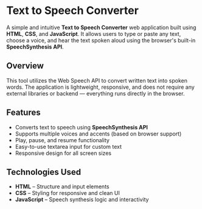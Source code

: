 #  Text to Speech Converter

A simple and intuitive **Text to Speech Converter** web application built using **HTML**, **CSS**, and **JavaScript**. It allows users to type or paste any text, choose a voice, and hear the text spoken aloud using the browser's built-in **SpeechSynthesis API**.

##  Overview

This tool utilizes the Web Speech API to convert written text into spoken words. The application is lightweight, responsive, and does not require any external libraries or backend — everything runs directly in the browser.

##  Features

-  Converts text to speech using **SpeechSynthesis API**
-  Supports multiple voices and accents (based on browser support)
-  Play, pause, and resume functionality
-  Easy-to-use textarea input for custom text
-  Responsive design for all screen sizes

##  Technologies Used

- **HTML** – Structure and input elements
- **CSS** – Styling for responsive and clean UI
- **JavaScript** – Speech synthesis logic and interactivity



